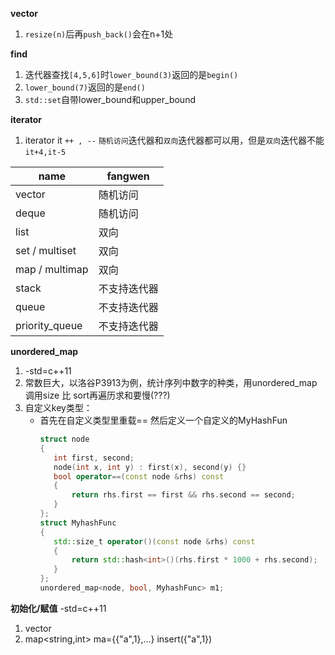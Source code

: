 
**vector** 

1. `resize(n)`后再`push_back()`会在n+1处


**find**

1. 迭代器查找`[4,5,6]`时`lower_bound(3)`返回的是`begin()`
2. `lower_bound(7)`返回的是`end()`
3. `std::set`自带lower_bound和upper_bound


**iterator**

1. iterator it `++ , --` `随机访问`迭代器和`双向`迭代器都可以用，但是`双向`迭代器不能`it+4,it-5`  

| name           | fangwen      |
| -------------- | ------------ |
| vector         | 随机访问     |
| deque          | 随机访问     |
| list           | 双向         |
| set / multiset | 双向         |
| map / multimap | 双向         |
| stack          | 不支持迭代器 |
| queue          | 不支持迭代器 |
| priority_queue | 不支持迭代器 |

**unordered_map**
1. -std=c++11
2. 常数巨大，以洛谷P3913为例，统计序列中数字的种类，用unordered_map 调用size 比 sort再遍历求和要慢(???)
3. 自定义key类型：
   * 首先在自定义类型里重载== 然后定义一个自定义的MyHashFun
     ```cpp
     struct node
     {
        int first, second;
        node(int x, int y) : first(x), second(y) {}
        bool operator==(const node &rhs) const
        {
            return rhs.first == first && rhs.second == second;
        }
     };
     struct MyhashFunc
     {
        std::size_t operator()(const node &rhs) const
        {
            return std::hash<int>()(rhs.first * 1000 + rhs.second);
        }
     };
     unordered_map<node, bool, MyhashFunc> m1; 
     ```  
**初始化/赋值** -std=c++11
1. vector
2. map<string,int> ma={{"a",1},...}  insert({"a",1}) 